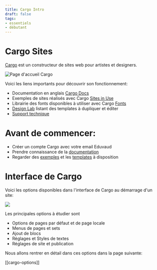 ```yaml
---
title: Cargo Intro
draft: false
tags:
- essentiels
- débutant
---
```


# Cargo Sites

[Cargo](https://cargo.site/) est un constructeur de sites web pour artistes et designers.

![Page d'accueil Cargo](/files/cargo-home.png)

Voici les liens importants pour découvrir son fonctionnement:
- Documentation en anglais [Cargo Docs](https://docs.cargo.site/)
- Exemples de sites réalisés avec Cargo [Sites in Use](https://cargo.site/In-Use)
- Librairie des fonts disponibles à utiliser avec Cargo [Fonts](https://cargo.site/Fonts)
- [Design Lab](https://u.cargo.site/designlab) listant des templates à dupliquer et éditer
- [Support technique](https://support.cargo.site/)


# Avant de commencer:

- Créer un compte Cargo avec votre email Eduvaud
- Prendre connaissance de la [documentation](https://docs.cargo.site/)
- Regarder des [exemples](https://cargo.site/In-Use) et les [templates](https://u.cargo.site/designlab) à disposition

# Interface de Cargo

Voici les options disponibles dans l'interface de Cargo au démarrage d'un site:

![](/files/cargo-ui.png)

Les principales options à étudier sont

- Options de pages par défaut et de page locale
- Menus de pages et sets
- Ajout de blocs
- Réglages et Styles de textes
- Réglages de site et publication

Nous allons rentrer en détail dans ces options dans la page suivante:

[[cargo-options]]



